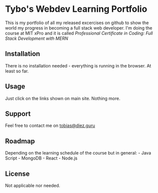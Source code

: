 # Tybo's Webdev Learning Portfolio

This is my portfolio of all my released excercises on github to show the world my progress
in becoming a full stack web developer. I'm doing the course at MIT xPro and it is called
*Professional Certificate in Coding: Full Stack Development with MERN* 




## Installation

There is no installation needed - everything is running in the browser. At least so far.



## Usage

Just click on the links shown on main site. Nothing more.



## Support

Feel free to contact me on tobias@diez.guru



## Roadmap

Depending on the learning schedule of the course but in general:
    - Java Script
    - MongoDB
    - React
    - Node.js



## License

Not applicable nor needed.